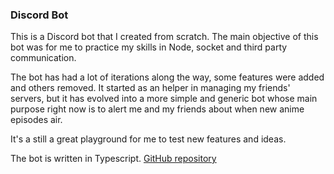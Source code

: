 ### Discord Bot

This is a Discord bot that I created from scratch. The main objective of this bot was for me to practice my skills in Node, socket and third party communication.

The bot has had a lot of iterations along the way, some features were added and others removed. It started as an helper in managing my friends' servers, but it has evolved into a more simple and generic bot whose main purpose right now is to alert me and my friends about when new anime episodes air.  

It's a still a great playground for me to test new features and ideas.

The bot is written in Typescript. [GitHub repository](https://github.com/Kimossab/kimoo-disc-bot)